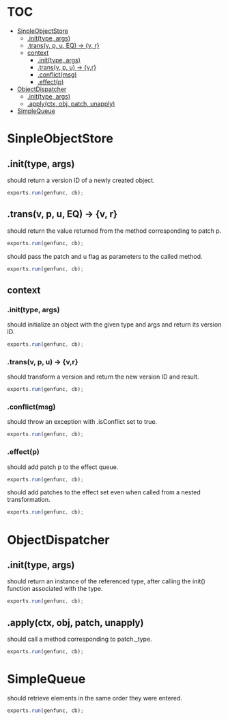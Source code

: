 # TOC
   - [SinpleObjectStore](#sinpleobjectstore)
     - [.init(type, args)](#sinpleobjectstore-inittype-args)
     - [.trans(v, p, u, EQ) -> {v, r}](#sinpleobjectstore-transv-p-u-eq---v-r)
     - [context](#sinpleobjectstore-context)
       - [.init(type, args)](#sinpleobjectstore-context-inittype-args)
       - [.trans(v, p, u) -> {v,r}](#sinpleobjectstore-context-transv-p-u---vr)
       - [.conflict(msg)](#sinpleobjectstore-context-conflictmsg)
       - [.effect(p)](#sinpleobjectstore-context-effectp)
   - [ObjectDispatcher](#objectdispatcher)
     - [.init(type, args)](#objectdispatcher-inittype-args)
     - [.apply(ctx, obj, patch, unapply)](#objectdispatcher-applyctx-obj-patch-unapply)
   - [SimpleQueue](#simplequeue)
<a name=""></a>
 
<a name="sinpleobjectstore"></a>
# SinpleObjectStore
<a name="sinpleobjectstore-inittype-args"></a>
## .init(type, args)
should return a version ID of a newly created object.

```js
exports.run(genfunc, cb);
```

<a name="sinpleobjectstore-transv-p-u-eq---v-r"></a>
## .trans(v, p, u, EQ) -> {v, r}
should return the value returned from the method corresponding to patch p.

```js
exports.run(genfunc, cb);
```

should pass the patch and u flag as parameters to the called method.

```js
exports.run(genfunc, cb);
```

<a name="sinpleobjectstore-context"></a>
## context
<a name="sinpleobjectstore-context-inittype-args"></a>
### .init(type, args)
should initialize an object with the given type and args and return its version ID.

```js
exports.run(genfunc, cb);
```

<a name="sinpleobjectstore-context-transv-p-u---vr"></a>
### .trans(v, p, u) -> {v,r}
should transform a version and return the new version ID and result.

```js
exports.run(genfunc, cb);
```

<a name="sinpleobjectstore-context-conflictmsg"></a>
### .conflict(msg)
should throw an exception with .isConflict set to true.

```js
exports.run(genfunc, cb);
```

<a name="sinpleobjectstore-context-effectp"></a>
### .effect(p)
should add patch p to the effect queue.

```js
exports.run(genfunc, cb);
```

should add patches to the effect set even when called from a nested transformation.

```js
exports.run(genfunc, cb);
```

<a name="objectdispatcher"></a>
# ObjectDispatcher
<a name="objectdispatcher-inittype-args"></a>
## .init(type, args)
should return an instance of the referenced type, after calling the init() function associated with the type.

```js
exports.run(genfunc, cb);
```

<a name="objectdispatcher-applyctx-obj-patch-unapply"></a>
## .apply(ctx, obj, patch, unapply)
should call a method corresponding to patch._type.

```js
exports.run(genfunc, cb);
```

<a name="simplequeue"></a>
# SimpleQueue
should retrieve elements in the same order they were entered.

```js
exports.run(genfunc, cb);
```


